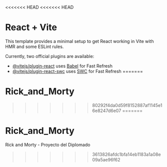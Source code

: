 <<<<<<< HEAD
<<<<<<< HEAD
# React + Vite

This template provides a minimal setup to get React working in Vite with HMR and some ESLint rules.

Currently, two official plugins are available:

- [@vitejs/plugin-react](https://github.com/vitejs/vite-plugin-react/blob/main/packages/plugin-react/README.md) uses [Babel](https://babeljs.io/) for Fast Refresh
- [@vitejs/plugin-react-swc](https://github.com/vitejs/vite-plugin-react-swc) uses [SWC](https://swc.rs/) for Fast Refresh
=======
# Rick_and_Morty
>>>>>>> 80292f4da0d59f8152887af1145e16e8247d6e07
=======
# Rick_and_Morty
Rick and Morty - Proyecto del Diplomado
>>>>>>> 3613826afdc1bfa14eb1183a1a08e09a5ae96f62
